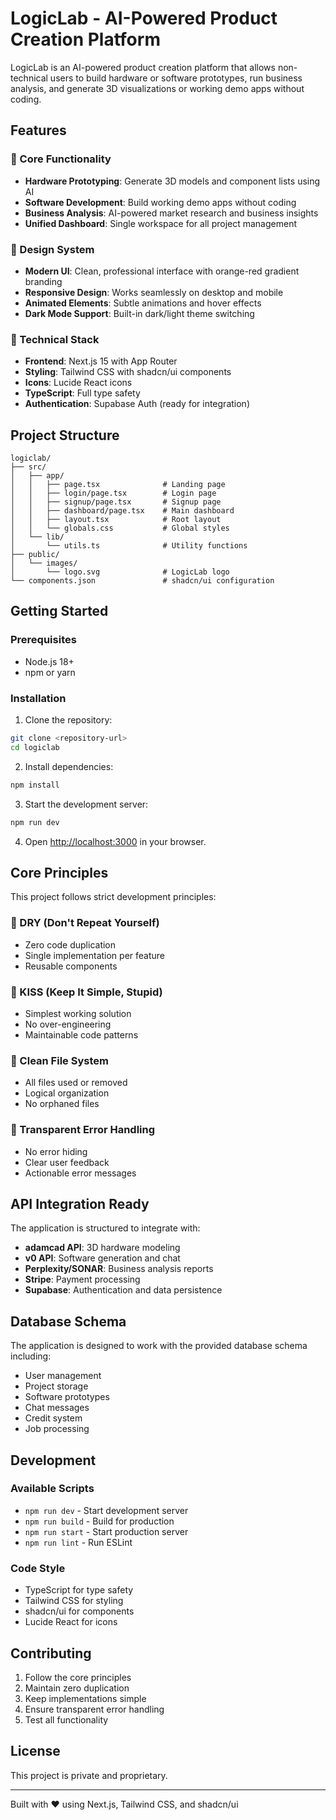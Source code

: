 # LogicLab - AI-Powered Product Creation Platform

LogicLab is an AI-powered product creation platform that allows non-technical users to build hardware or software prototypes, run business analysis, and generate 3D visualizations or working demo apps without coding.

## Features

### 🚀 Core Functionality
- **Hardware Prototyping**: Generate 3D models and component lists using AI
- **Software Development**: Build working demo apps without coding
- **Business Analysis**: AI-powered market research and business insights
- **Unified Dashboard**: Single workspace for all project management

### 🎨 Design System
- **Modern UI**: Clean, professional interface with orange-red gradient branding
- **Responsive Design**: Works seamlessly on desktop and mobile
- **Animated Elements**: Subtle animations and hover effects
- **Dark Mode Support**: Built-in dark/light theme switching

### 🔧 Technical Stack
- **Frontend**: Next.js 15 with App Router
- **Styling**: Tailwind CSS with shadcn/ui components
- **Icons**: Lucide React icons
- **TypeScript**: Full type safety
- **Authentication**: Supabase Auth (ready for integration)

## Project Structure

```
logiclab/
├── src/
│   ├── app/
│   │   ├── page.tsx              # Landing page
│   │   ├── login/page.tsx        # Login page
│   │   ├── signup/page.tsx       # Signup page
│   │   ├── dashboard/page.tsx    # Main dashboard
│   │   ├── layout.tsx            # Root layout
│   │   └── globals.css           # Global styles
│   └── lib/
│       └── utils.ts              # Utility functions
├── public/
│   └── images/
│       └── logo.svg              # LogicLab logo
└── components.json               # shadcn/ui configuration
```

## Getting Started

### Prerequisites
- Node.js 18+ 
- npm or yarn

### Installation

1. Clone the repository:
```bash
git clone <repository-url>
cd logiclab
```

2. Install dependencies:
```bash
npm install
```

3. Start the development server:
```bash
npm run dev
```

4. Open [http://localhost:3000](http://localhost:3000) in your browser.

## Core Principles

This project follows strict development principles:

### 🎯 DRY (Don't Repeat Yourself)
- Zero code duplication
- Single implementation per feature
- Reusable components

### 🎯 KISS (Keep It Simple, Stupid)
- Simplest working solution
- No over-engineering
- Maintainable code patterns

### 🎯 Clean File System
- All files used or removed
- Logical organization
- No orphaned files

### 🎯 Transparent Error Handling
- No error hiding
- Clear user feedback
- Actionable error messages

## API Integration Ready

The application is structured to integrate with:

- **adamcad API**: 3D hardware modeling
- **v0 API**: Software generation and chat
- **Perplexity/SONAR**: Business analysis reports
- **Stripe**: Payment processing
- **Supabase**: Authentication and data persistence

## Database Schema

The application is designed to work with the provided database schema including:
- User management
- Project storage
- Software prototypes
- Chat messages
- Credit system
- Job processing

## Development

### Available Scripts

- `npm run dev` - Start development server
- `npm run build` - Build for production
- `npm run start` - Start production server
- `npm run lint` - Run ESLint

### Code Style

- TypeScript for type safety
- Tailwind CSS for styling
- shadcn/ui for components
- Lucide React for icons

## Contributing

1. Follow the core principles
2. Maintain zero duplication
3. Keep implementations simple
4. Ensure transparent error handling
5. Test all functionality

## License

This project is private and proprietary.

---

Built with ❤️ using Next.js, Tailwind CSS, and shadcn/ui